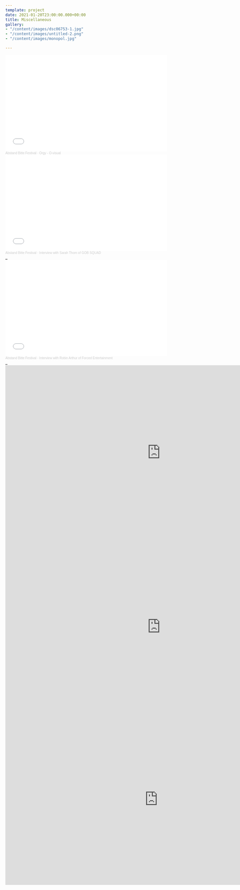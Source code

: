 ```yaml
---
template: project
date: 2021-01-20T23:00:00.000+00:00
title: Miscellaneous
gallery:
- "/content/images/dsc06753-1.jpg"
- "/content/images/untitled-2.png"
- "/content/images/monopol.jpg"

---
```

<iframe width="100%" height="300" scrolling="no" frameborder="no" allow="autoplay" src="[https://w.soundcloud.com/player/?url=https%3A//api.soundcloud.com/tracks/1055572072&color=%23ff5500&auto_play=false&hide_related=false&show_comments=true&show_user=true&show_reposts=false&show_teaser=true&visual=true](https://w.soundcloud.com/player/?url=https%3A//api.soundcloud.com/tracks/1055572072&color=%23ff5500&auto_play=false&hide_related=false&show_comments=true&show_user=true&show_reposts=false&show_teaser=true&visual=true "https://w.soundcloud.com/player/?url=https%3A//api.soundcloud.com/tracks/1055572072&color=%23ff5500&auto_play=false&hide_related=false&show_comments=true&show_user=true&show_reposts=false&show_teaser=true&visual=true")"></iframe><div style="font-size: 10px; color: #cccccc;line-break: anywhere;word-break: normal;overflow: hidden;white-space: nowrap;text-overflow: ellipsis; font-family: Interstate,Lucida Grande,Lucida Sans Unicode,Lucida Sans,Garuda,Verdana,Tahoma,sans-serif;font-weight: 100;"><a href="[https://soundcloud.com/user-445319206](https://soundcloud.com/user-445319206 "https://soundcloud.com/user-445319206")" title="Abstand Bitte Festival" target="_blank" style="color: #cccccc; text-decoration: none;">Abstand Bitte Festival</a> · <a href="[https://soundcloud.com/user-445319206/orgy-o-visual](https://soundcloud.com/user-445319206/orgy-o-visual "https://soundcloud.com/user-445319206/orgy-o-visual")" title="Orgy - O-visual" target="_blank" style="color: #cccccc; text-decoration: none;">Orgy - O-visual</a></div>

<iframe width="100%" height="300" scrolling="no" frameborder="no" allow="autoplay" src="[https://w.soundcloud.com/player/?url=https%3A//api.soundcloud.com/tracks/1055996656&color=%23ff5500&auto_play=false&hide_related=false&show_comments=true&show_user=true&show_reposts=false&show_teaser=true&visual=true](https://w.soundcloud.com/player/?url=https%3A//api.soundcloud.com/tracks/1055996656&color=%23ff5500&auto_play=false&hide_related=false&show_comments=true&show_user=true&show_reposts=false&show_teaser=true&visual=true "https://w.soundcloud.com/player/?url=https%3A//api.soundcloud.com/tracks/1055996656&color=%23ff5500&auto_play=false&hide_related=false&show_comments=true&show_user=true&show_reposts=false&show_teaser=true&visual=true")"></iframe><div style="font-size: 10px; color: #cccccc;line-break: anywhere;word-break: normal;overflow: hidden;white-space: nowrap;text-overflow: ellipsis; font-family: Interstate,Lucida Grande,Lucida Sans Unicode,Lucida Sans,Garuda,Verdana,Tahoma,sans-serif;font-weight: 100;"><a href="[https://soundcloud.com/user-445319206](https://soundcloud.com/user-445319206 "https://soundcloud.com/user-445319206")" title="Abstand Bitte Festival" target="_blank" style="color: #cccccc; text-decoration: none;">Abstand Bitte Festival</a> · <a href="[https://so_ndcloud.com/user-445319206/interview-with-sarah-thom-of-gob-squad_](https://soundcloud.com/user-445319206/interview-with-sarah-thom-of-gob-squad "https://soundcloud.com/user-445319206/interview-with-sarah-thom-of-gob-squad")_" title="Interview with Sarah Thom of GOB SQUAD" target="_blank" style="color: #cccccc; text-decoration: none;">Interview with Sarah Thom of GOB SQUAD</a></div>_

<iframe width="100%" height="300" scrolling="no" frameborder="no" allow="autoplay" src="[https://w.soundcloud.com/player/?url=https%3A//api.soundcloud.com/tracks/1056022528&color=%23ff5500&auto_play=false&hide_related=false&show_comments=true&show_user=true&show_reposts=false&show_teaser=true&visual=true](https://w.soundcloud.com/player/?url=https%3A//api.soundcloud.com/tracks/1056022528&color=%23ff5500&auto_play=false&hide_related=false&show_comments=true&show_user=true&show_reposts=false&show_teaser=true&visual=true "https://w.soundcloud.com/player/?url=https%3A//api.soundcloud.com/tracks/1056022528&color=%23ff5500&auto_play=false&hide_related=false&show_comments=true&show_user=true&show_reposts=false&show_teaser=true&visual=true")"></iframe><div style="font-size: 10px; color: #cccccc;line-break: anywhere;word-break: normal;overflow: hidden;white-space: nowrap;text-overflow: ellipsis; font-family: Interstate,Lucida Grande,Lucida Sans Unicode,Lucida Sans,Garuda,Verdana,Tahoma,sans-serif;font-weight: 100;"><a href="[https://soundcloud.com/user-445319206](https://soundcloud.com/user-445319206 "https://soundcloud.com/user-445319206")" title="Abstand Bitte Festival" target="_blank" style="color: #cccccc; text-decoration: none;">Abstand Bitte Festival</a> · <a href="[https://soundcloud.com/_ser-445319206/interview-with-robin-arthur-of-forced-entertainment_](https://soundcloud.com/user-445319206/interview-with-robin-arthur-of-forced-entertainment "https://soundcloud.com/user-445319206/interview-with-robin-arthur-of-forced-entertainment")_" title="Interview with Robin Arthur of Forced Entertainment" target="_blank" style="color: #cccccc; text-decoration: none;">Interview with Robin Arthur of Forced Entertainment</a></div>_

<iframe width="966" height="543" src="https://www.youtube.com/embed/Ljdbu3tCn50" frameborder="0" allow="accelerometer; autoplay; clipboard-write; encrypted-media; gyroscope; picture-in-picture" allowfullscreen></iframe>

<iframe width="966" height="543" src="https://www.youtube.com/embed/Po_ddB9n8iQ" frameborder="0" allow="accelerometer; autoplay; clipboard-write; encrypted-media; gyroscope; picture-in-picture" allowfullscreen></iframe>

<iframe width="950" height="534" src="https://www.youtube.com/embed/urKaHQKHwQ8" title="YouTube video player" frameborder="0" allow="accelerometer; autoplay; clipboard-write; encrypted-media; gyroscope; picture-in-picture" allowfullscreen></iframe>